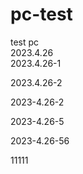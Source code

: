 # pc-test
test pc  
2023.4.26  
2023.4.26-1   

2023.4.26-2   

2023-4.26-2   

 2023-4.26-5 


 2023-4.26-56  
  
  11111
  





